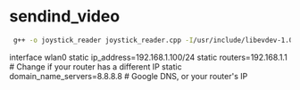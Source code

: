 # sendind_video
```bash
 g++ -o joystick_reader joystick_reader.cpp -I/usr/include/libevdev-1.0 -levdev
```

interface wlan0
static ip_address=192.168.1.100/24
static routers=192.168.1.1  # Change if your router has a different IP
static domain_name_servers=8.8.8.8  # Google DNS, or your router's IP
